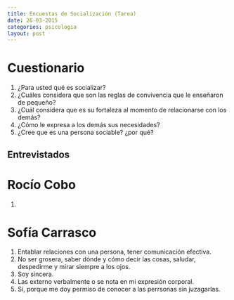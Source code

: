 ```yaml
---
title: Encuestas de Socialización (Tarea)
date: 26-03-2015
categories: psicologia
layout: post
---
```


# Cuestionario

1. ¿Para usted qué es socializar?
2. ¿Cuáles considera que son las reglas de convivencia que le enseñaron de pequeño?
3. ¿Cuál considera que es su fortaleza al momento de relacionarse con los demás?
4. ¿Cómo le expresa a los demás sus necesidades?
5. ¿Cree que es una persona sociable? ¿por qué?

## Entrevistados

# Rocío Cobo

1. 

# Sofía Carrasco

1. Entablar relaciones con una persona, tener comunicación efectiva.
2. No ser grosera, saber dónde y cómo decir las cosas, saludar, despedirme y mirar siempre a los ojos.
3. Soy sincera.
4. Las externo verbalmente o se nota en mi expresión corporal.
5. Sí, porque me doy permiso de conocer a las perrsonas sin juzagarlas.
